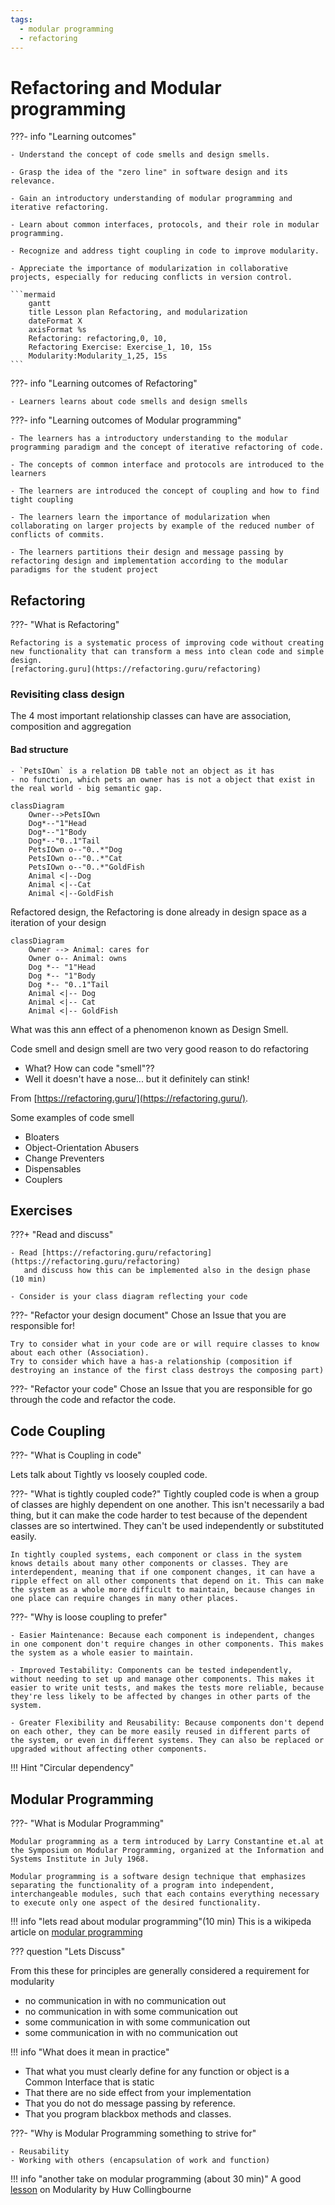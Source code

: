 ```yaml
---
tags:
  - modular programming
  - refactoring
---
```


# Refactoring and Modular programming

???- info "Learning outcomes"

    - Understand the concept of code smells and design smells.

    - Grasp the idea of the "zero line" in software design and its relevance.

    - Gain an introductory understanding of modular programming and iterative refactoring.

    - Learn about common interfaces, protocols, and their role in modular programming.

    - Recognize and address tight coupling in code to improve modularity.

    - Appreciate the importance of modularization in collaborative projects, especially for reducing conflicts in version control.

    ```mermaid
        gantt
        title Lesson plan Refactoring, and modularization
        dateFormat X
        axisFormat %s
        Refactoring: refactoring,0, 10,
        Refactoring Exercise: Exercise_1, 10, 15s
        Modularity:Modularity_1,25, 15s
    ```

???- info "Learning outcomes of Refactoring"

    - Learners learns about code smells and design smells


???- info "Learning outcomes of Modular programming"

    - The learners has a introductory understanding to the modular programming paradigm and the concept of iterative refactoring of code.

    - The concepts of common interface and protocols are introduced to the learners

    - The learners are introduced the concept of coupling and how to find tight coupling

    - The learners learn the importance of modularization when collaborating on larger projects by example of the reduced number of conflicts of commits.

    - The learners partitions their design and message passing by refactoring design and implementation according to the modular paradigms for the student project

## Refactoring

???- "What is Refactoring"

    Refactoring is a systematic process of improving code without creating new functionality that can transform a mess into clean code and simple design.
    [refactoring.guru](https://refactoring.guru/refactoring)


### Revisiting class design

The 4 most important relationship classes can have
are association, composition and aggregation

#### Bad structure

    - `PetsIOwn` is a relation DB table not an object as it has
    - no function, which pets an owner has is not a object that exist in the real world - big semantic gap.

```mermaid
classDiagram
    Owner-->PetsIOwn
    Dog*--"1"Head
    Dog*--"1"Body
    Dog*--"0..1"Tail
    PetsIOwn o--"0..*"Dog
    PetsIOwn o--"0..*"Cat
    PetsIOwn o--"0..*"GoldFish
    Animal <|--Dog
    Animal <|--Cat
    Animal <|--GoldFish
```

Refactored design, the Refactoring is done already in design space as a iteration of your design

```mermaid
classDiagram
    Owner --> Animal: cares for
    Owner o-- Animal: owns
    Dog *-- "1"Head
    Dog *-- "1"Body
    Dog *-- "0..1"Tail
    Animal <|-- Dog
    Animal <|-- Cat
    Animal <|-- GoldFish
```

What was this ann effect of a phenomenon known as Design Smell.

Code smell and design smell are two very good reason to do refactoring

- What? How can code "smell"??
- Well it doesn't have a nose... but it definitely can stink!

From [https://refactoring.guru/](https://refactoring.guru/).

Some examples of code smell

- Bloaters
- Object-Orientation Abusers
- Change Preventers
- Dispensables
- Couplers

## Exercises

???+ "Read and discuss"

    - Read [https://refactoring.guru/refactoring](https://refactoring.guru/refactoring)
       and discuss how this can be implemented also in the design phase (10 min)

    - Consider is your class diagram reflecting your code

???- "Refactor your design document"
    Chose an Issue that you are responsible for!

    Try to consider what in your code are or will require classes to know about each other (Association).
    Try to consider which have a has-a relationship (composition if destroying an instance of the first class destroys the composing part)

???- "Refactor your code"
    Chose an Issue that you are responsible for go through the code and refactor the code.

## Code Coupling

???- "What is Coupling in code"

Lets talk about Tightly vs loosely coupled code.

???- "What is tightly coupled code?"
     Tightly coupled code is when a group of classes are highly dependent on one another. This isn't necessarily a bad thing, but it can make the code harder to test because of the dependent classes are so intertwined. They can't be used independently or substituted easily.

    In tightly coupled systems, each component or class in the system knows details about many other components or classes. They are interdependent, meaning that if one component changes, it can have a ripple effect on all other components that depend on it. This can make the system as a whole more difficult to maintain, because changes in one place can require changes in many other places.

???- "Why is loose coupling to prefer"

    - Easier Maintenance: Because each component is independent, changes in one component don't require changes in other components. This makes the system as a whole easier to maintain.

    - Improved Testability: Components can be tested independently, without needing to set up and manage other components. This makes it easier to write unit tests, and makes the tests more reliable, because they're less likely to be affected by changes in other parts of the system.

    - Greater Flexibility and Reusability: Because components don't depend on each other, they can be more easily reused in different parts of the system, or even in different systems. They can also be replaced or upgraded without affecting other components.

!!! Hint "Circular dependency"

## Modular Programming

???- "What is Modular Programming"

    Modular programming as a term introduced by Larry Constantine et.al at the Symposium on Modular Programming, organized at the Information and Systems Institute in July 1968.

    Modular programming is a software design technique that emphasizes separating the functionality of a program into independent, interchangeable modules, such that each contains everything necessary to execute only one aspect of the desired functionality.

!!! info "lets read about modular programming"(10 min)
    This is a wikipeda article on [modular programming](https://en.wikipedia.org/wiki/Modular_programming)

??? question "Lets Discuss"

From this these for principles are generally considered a requirement for modularity

- no communication in with no communication out
- no communication in with some communication out
- some communication in with some communication out
- some communication in with no communication out

!!! info "What does it mean in practice"

- That what you must clearly define for any function or object is a Common Interface that is static
- That there are no side effect from your implementation
- That you do not do message passing by reference.
- That you program blackbox methods and classes.

???- "Why is Modular Programming something to strive for"

    - Reusability
    - Working with others (encapsulation of work and function)


!!! info "another take on modular programming (about 30 min)"
    A good [lesson](https://www.youtube.com/watch?v=MYDAAhB1QIo) on Modularity by Huw Collingbourne

